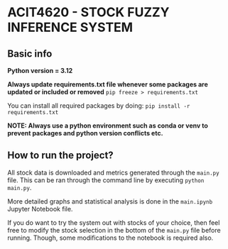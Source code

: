 # ACIT4620 - STOCK FUZZY INFERENCE SYSTEM

## Basic info

**Python version = 3.12**

**Always update requirements.txt file whenever some packages are updated or included or removed**
`pip freeze > requirements.txt`

You can install all required packages by doing:
`pip install -r requirements.txt`

**NOTE: Always use a python environment such as conda or venv to prevent packages and python version conflicts etc.**

## How to run the project?

All stock data is downloaded and metrics generated through the `main.py` file. This can be ran through the command line by executing `python main.py`.

More detailed graphs and statistical analysis is done in the `main.ipynb` Jupyter Notebook file.

If you do want to try the system out with stocks of your choice, then feel free to modify the stock selection in the bottom of the `main.py` file before running. Though, some modifications to the notebook is required also.

